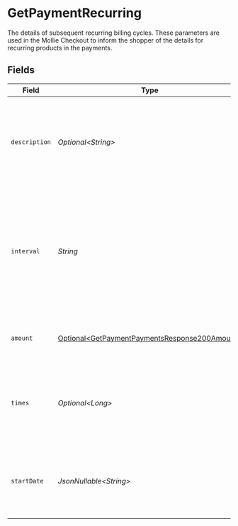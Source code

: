 # GetPaymentRecurring

The details of subsequent recurring billing cycles. These parameters are used in the Mollie Checkout
to inform the shopper of the details for recurring products in the payments.


## Fields

| Field                                                                                                                                            | Type                                                                                                                                             | Required                                                                                                                                         | Description                                                                                                                                      | Example                                                                                                                                          |
| ------------------------------------------------------------------------------------------------------------------------------------------------ | ------------------------------------------------------------------------------------------------------------------------------------------------ | ------------------------------------------------------------------------------------------------------------------------------------------------ | ------------------------------------------------------------------------------------------------------------------------------------------------ | ------------------------------------------------------------------------------------------------------------------------------------------------ |
| `description`                                                                                                                                    | *Optional\<String>*                                                                                                                              | :heavy_minus_sign:                                                                                                                               | A description of the recurring item. If not present, the main description of the item will be used.                                              | Gym subscription                                                                                                                                 |
| `interval`                                                                                                                                       | *String*                                                                                                                                         | :heavy_check_mark:                                                                                                                               | Cadence unit of the recurring item. For example: `12 months`, `52 weeks` or `365 days`.<br/><br/>Possible values: `... days`, `... weeks`, `... months`. | 12 months                                                                                                                                        |
| `amount`                                                                                                                                         | [Optional\<GetPaymentPaymentsResponse200Amount>](../../models/operations/GetPaymentPaymentsResponse200Amount.md)                                 | :heavy_minus_sign:                                                                                                                               | Total amount and currency of the recurring item.                                                                                                 |                                                                                                                                                  |
| `times`                                                                                                                                          | *Optional\<Long>*                                                                                                                                | :heavy_minus_sign:                                                                                                                               | Total number of charges for the subscription to complete. Leave empty for ongoing subscription.                                                  | 1                                                                                                                                                |
| `startDate`                                                                                                                                      | *JsonNullable\<String>*                                                                                                                          | :heavy_minus_sign:                                                                                                                               | The start date of the subscription if it does not start right away (format `YYYY-MM-DD`)                                                         | 2024-12-12                                                                                                                                       |